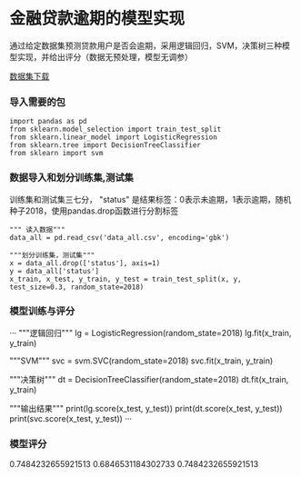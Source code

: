 # 金融贷款逾期的模型实现
通过给定数据集预测贷款用户是否会逾期，采用逻辑回归，SVM，决策树三种模型实现，并给出评分（数据无预处理，模型无调参）

[数据集下载](https://pan.baidu.com/s/1dtHJiV6zMbf_fWPi-dZ95g)

### 导入需要的包

```
import pandas as pd
from sklearn.model_selection import train_test_split
from sklearn.linear_model import LogisticRegression
from sklearn.tree import DecisionTreeClassifier
from sklearn import svm
```

###  数据导入和划分训练集,测试集

训练集和测试集三七分， "status" 是结果标签：0表示未逾期，1表示逾期，随机种子2018，使用pandas.drop函数进行分割标签
```
""" 读入数据"""
data_all = pd.read_csv('data_all.csv', encoding='gbk')

"""划分训练集，测试集"""
x = data_all.drop(['status'], axis=1)
y = data_all['status']
x_train, x_test, y_train, y_test = train_test_split(x, y, test_size=0.3, random_state=2018)
```

###  模型训练与评分
···
"""逻辑回归"""
lg = LogisticRegression(random_state=2018)
lg.fit(x_train, y_train)

"""SVM"""
svc = svm.SVC(random_state=2018)
svc.fit(x_train, y_train)

"""决策树"""
dt = DecisionTreeClassifier(random_state=2018)
dt.fit(x_train, y_train)

"""输出结果"""
print(lg.score(x_test, y_test))
print(dt.score(x_test, y_test))
print(svc.score(x_test, y_test))
···

### 模型评分
0.7484232655921513
0.6846531184302733
0.7484232655921513

